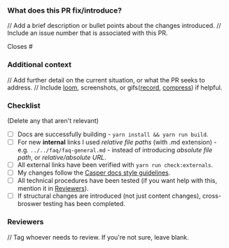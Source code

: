 ### What does this PR fix/introduce?
// Add a brief description or bullet points about the changes introduced. 
// Include an issue number that is associated with this PR.

Closes #<enter issue>

### Additional context
// Add further detail on the current situation, or what the PR seeks to address.
// Include [loom](https://www.loom.com/), screenshots, or gifs([record](https://giphy.com/apps/giphycapture), [compress](https://gifcompressor.com/)) if helpful.

### Checklist
(Delete any that aren't relevant)

- [ ] Docs are successfully building - `yarn install && yarn run build`.
- [ ] For new **internal** links I used *relative file paths* (with .md extension) - e.g. `../../faq/faq-general.md` - instead of introducing *absolute file path*, or *relative/absolute URL*.
- [ ] All external links have been verified with `yarn run check:externals`.
- [ ] My changes follow the [Casper docs style guidelines](https://docs.casper.network/resources/contribute-to-docs/).
- [ ] All technical procedures have been tested (if you want help with this, mention it in [Reviewers](#reviewers)).
- [ ] If structural changes are introduced (not just content changes), cross-broswer testing has been completed.

### Reviewers
// Tag whoever needs to review. If you're not sure, leave blank.
